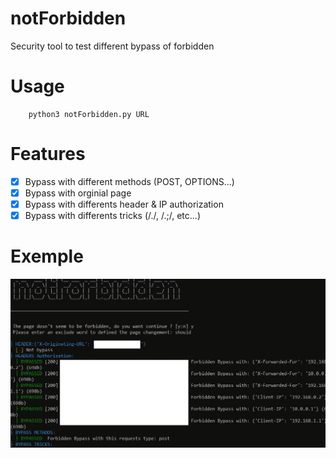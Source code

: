 # notForbidden
Security tool to test different bypass of forbidden


# Usage

```
	python3 notForbidden.py URL
```

# Features

- [x] Bypass with different methods (POST, OPTIONS...)
- [x] Bypass with orginial page
- [x] Bypass with differents header & IP authorization
- [x] Bypass with differents tricks (/./, /.;/, etc...)

# Exemple

![alt tag](https://github.com/c0dejump/notForbidden/blob/main/static/exemple.png)
